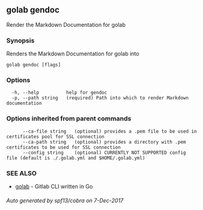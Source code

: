 ## golab gendoc

Render the Markdown Documentation for golab

### Synopsis


Renders the Markdown Documentation for golab into <PATH>

```
golab gendoc [flags]
```

### Options

```
  -h, --help          help for gendoc
  -p, --path string   (required) Path into which to render Markdown documentation
```

### Options inherited from parent commands

```
      --ca-file string   (optional) provides a .pem file to be used in certificates pool for SSL connection
      --ca-path string   (optional) provides a directory with .pem certificates to be used for SSL connection
      --config string    (optional) CURRENTLY NOT SUPPORTED config file (default is ./.golab.yml and $HOME/.golab.yml)
```

### SEE ALSO
* [golab](golab.md)	 - Gitlab CLI written in Go

###### Auto generated by spf13/cobra on 7-Dec-2017
